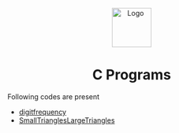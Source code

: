 <p align="center">
  <img src="https://camo.githubusercontent.com/908015659591583aa755c8c74babdc19f5151336/68747470733a2f2f747365332e6d6d2e62696e672e6e65742f74683f69643d4f49502e7276756a594b4f546d2d2d5654334b545a775633786748614861267069643d417069" alt="Logo" width="80" height="80">
  <h1 align="center">C Programs</h3>
</p>
Following codes are present

  * [digitfrequency](https://www.hackerrank.com/challenges/frequency-of-digits-1/problem)
  *	[SmallTrianglesLargeTriangles](https://www.hackerrank.com/challenges/small-triangles-large-triangles/problem)
